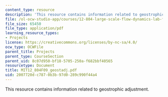 ```yaml
---
content_type: resource
description: 'This resource contains information related to geostrophic adjustment. '
file: /ol-ocw-studio-app/courses/12-804-large-scale-flow-dynamics-lab-fall-2009/2007720dc7870b3b97d0289c990f44a4_MIT12_804F09_geostadj.pdf
file_size: 65450
file_type: application/pdf
learning_resource_types:
- Projects
license: https://creativecommons.org/licenses/by-nc-sa/4.0/
ocw_type: OCWFile
parent_title: Projects
parent_type: CourseSection
parent_uid: 8c07d950-bf18-5705-250a-f682bbf40565
resourcetype: Document
title: MIT12_804F09_geostadj.pdf
uid: 2007720d-c787-0b3b-97d0-289c990f44a4
---
```

This resource contains information related to geostrophic adjustment. 